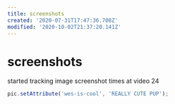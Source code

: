 ```yaml
---
title: screenshots
created: '2020-07-31T17:47:36.708Z'
modified: '2020-10-02T21:37:20.141Z'
---
```


# screenshots

started tracking image screenshot times at video 24

```js
pic.setAttribute('wes-is-cool', 'REALLY CUTE PUP');
``` 
